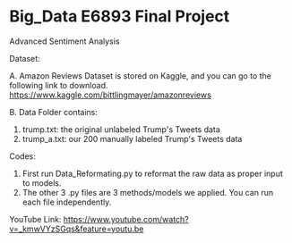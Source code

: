 # Big_Data E6893 Final Project
Advanced Sentiment Analysis

Dataset: 

A. Amazon Reviews Dataset is stored on Kaggle, and you can go to the following link to download. 
https://www.kaggle.com/bittlingmayer/amazonreviews

B. Data Folder contains:
  1. trump.txt: the original unlabeled Trump's Tweets data
  2. trump_a.txt: our 200 manually labeled Trump's Tweets data

Codes:
1. First run Data_Reformating.py to reformat the raw data as proper input to models.
2. The other 3 .py files are 3 methods/models we applied. You can run each file independently.

YouTube Link: https://www.youtube.com/watch?v=_kmwVYzSGqs&feature=youtu.be


